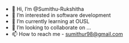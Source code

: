 - 👋 Hi, I’m @Sumithu-Rukshitha
- 👀 I’m interested in software development
- 🌱 I’m currently learning at OUSL
- 💞️ I’m looking to collaborate on ...
- 📫 How to reach me - sumithur98@gmail.com

<!---
Sumithu-Rukshitha/Sumithu-Rukshitha is a ✨ special ✨ repository because its `README.md` (this file) appears on your GitHub profile.
You can click the Preview link to take a look at your changes.
--->

